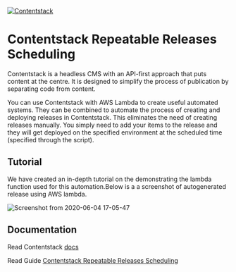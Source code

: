 [![Contentstack](https://www.contentstack.com/docs/static/images/contentstack.png)](https://www.contentstack.com/)

# Contentstack Repeatable Releases Scheduling

Contentstack is a headless CMS with an API-first approach that puts content at the centre. It is designed to simplify the process of publication by separating code from content.

You can use Contentstack with AWS Lambda to create useful automated systems. They can be combined to automate the process of creating and deploying releases in Contentstack.
This eliminates the need of creating releases manually. You simply need to add your items to the release and they will get deployed on the specified environment at the scheduled time (specified through the script).

## Tutorial

We have created an in-depth tutorial on the demonstrating the lambda function used for this automation.Below is a a screenshot of autogenerated release using AWS lambda.

![Screenshot from 2020-06-04 17-05-47](https://user-images.githubusercontent.com/29656920/83752246-d7d2d080-a685-11ea-8ea4-422f0a9ba882.png)

## Documentation

Read Contentstack [docs](https://www.contentstack.com/docs/)

Read Guide [Contentstack Repeatable Releases Scheduling]()

